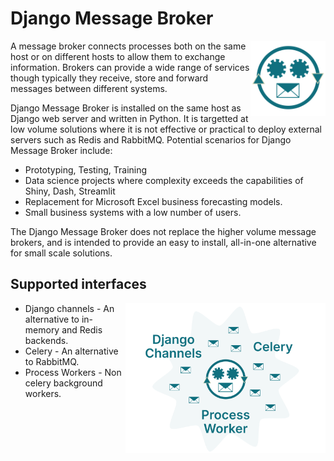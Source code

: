 # Django Message Broker

<img src="assets/django_message_broker_icon_512.svg"
     alt="Django message broker icon"
     width="120"
     align="right"/>

A message broker connects processes both on the same host or on different hosts
to allow them to exchange information. Brokers can provide a wide range of services
though typically they receive, store and forward messages between different systems.

Django Message Broker is installed on the same host as Django web server and written
in Python. It is targetted at low volume solutions where it is not effective or
practical to deploy external servers such as Redis and RabbitMQ. Potential scenarios
for Django Message Broker include:

+ Prototyping, Testing, Training
+ Data science projects where complexity exceeds the capabilities of Shiny, Dash, Streamlit
+ Replacement for Microsoft Excel business forecasting models.
+ Small business systems with a low number of users.

The Django Message Broker does not replace the higher volume message brokers, and is
intended to provide an easy to install, all-in-one alternative for small scale solutions.

## Supported interfaces

<img src="assets/DMB Ecosystem opt.svg"
     alt="Django message broker ecosystem"
     width=320
     align="right"/>

+ Django channels - An alternative to in-memory and Redis backends.
+ Celery - An alternative to RabbitMQ.
+ Process Workers - Non celery background workers. 
